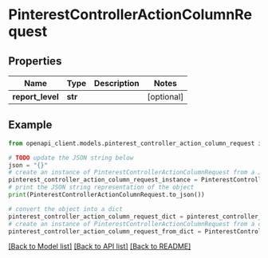 # PinterestControllerActionColumnRequest


## Properties

Name | Type | Description | Notes
------------ | ------------- | ------------- | -------------
**report_level** | **str** |  | [optional] 

## Example

```python
from openapi_client.models.pinterest_controller_action_column_request import PinterestControllerActionColumnRequest

# TODO update the JSON string below
json = "{}"
# create an instance of PinterestControllerActionColumnRequest from a JSON string
pinterest_controller_action_column_request_instance = PinterestControllerActionColumnRequest.from_json(json)
# print the JSON string representation of the object
print(PinterestControllerActionColumnRequest.to_json())

# convert the object into a dict
pinterest_controller_action_column_request_dict = pinterest_controller_action_column_request_instance.to_dict()
# create an instance of PinterestControllerActionColumnRequest from a dict
pinterest_controller_action_column_request_from_dict = PinterestControllerActionColumnRequest.from_dict(pinterest_controller_action_column_request_dict)
```
[[Back to Model list]](../README.md#documentation-for-models) [[Back to API list]](../README.md#documentation-for-api-endpoints) [[Back to README]](../README.md)


